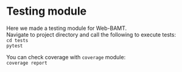 # Testing module

<p> 
Here we made a testing module for Web-BAMT.<br>
Navigate to project directory and call the following to execute tests: <br>
<code>cd tests</code> <br>
<code>pytest</code>
</p>
<p>
You can check coverage with <code>coverage</code> module: <br>
<code>coverage report</code>
</p>

